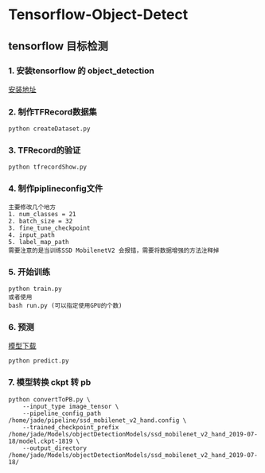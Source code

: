# Tensorflow-Object-Detect
## tensorflow 目标检测
### 1. 安装tensorflow 的 object_detection
[安装地址](https://github.com/tensorflow/models) 
### 2. 制作TFRecord数据集
```
python createDataset.py
```
### 3. TFRecord的验证
```
python tfrecordShow.py
```
### 4. 制作piplineconfig文件
```
主要修改几个地方
1. num_classes = 21
2. batch_size = 32
3. fine_tune_checkpoint 
4. input_path
5. label_map_path
需要注意的是当训练SSD MobilenetV2 会报错，需要将数据增强的方法注释掉
```
### 5. 开始训练
```
python train.py
或者使用
bash run.py (可以指定使用GPU的个数)
```
### 6. 预测
[模型下载](http://192.168.1.200)
```
python predict.py

```

### 7. 模型转换 ckpt 转 pb
```
python convertToPB.py \
    --input_type image_tensor \
    --pipeline_config_path /home/jade/pipeline/ssd_mobilenet_v2_hand.config \
    --trained_checkpoint_prefix /home/jade/Models/objectDetectionModels/ssd_mobilenet_v2_hand_2019-07-18/model.ckpt-1819 \
    --output_directory /home/jade/Models/objectDetectionModels/ssd_mobilenet_v2_hand_2019-07-18/
```
